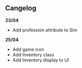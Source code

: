 ## Cangelog

**23/04**
- Add profession attribute to Sim

**25/04** 
- Add game icon 
- Add Inventory class
- Add Inventory display to UI

